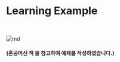 
<h1>Learning Example</h1>

<br/>

![md](https://user-images.githubusercontent.com/71556009/107373707-27796e00-6b2a-11eb-9272-ee304f68cce9.png)

<h4>(혼공머신 책 을 참고하여 예제를 작성하였습니다.)</h4>
